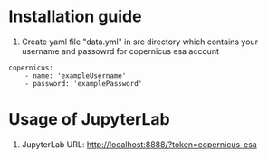 # Installation guide

1. Create yaml file "data.yml" in src directory which contains your username and passowrd for copernicus esa account

```    
copernicus:
    - name: 'exampleUsername'
    - password: 'examplePassword'
```

# Usage of JupyterLab

1. JupyterLab URL: <http://localhost:8888/?token=copernicus-esa>